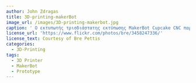 ```yaml
---
author: John Zdragas
title: 3D-printing-makerBot
image_url: /images/3D-printing-makerbot.jpg
caption: ' Ο εκτυπωτής τρισδιάστατης εκτύπωσης MakerBot Cupcake CNC παρουσιάστηκε τον Απρίλιο του 2009 ως μια μηχανή ταχείας εκτύπωσης πρωτοτύπων '
license_url: 'https://www.flickr.com/photos/bre/3458247336/'
license_text: Courtesy of Bre Pettis
categories:
  - 3D-Printing
tags:
  - 3D Printer
  - MakerBot
  - Prototype
---  
```


